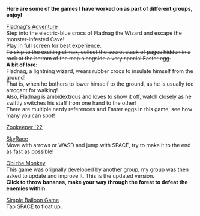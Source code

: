 **Here are some of the games I have worked on as part of different groups, enjoy!**

[Fladnag's Adventure](https://alexzrowe.github.io/Flagnags-Adventure/) <br>
Step into the electric-blue crocs of Fladnag the Wizard and escape the monster-infested Cave! <br>
Play in full screen for best experience.<br>
~~To skip to the exciting climax, collect the secret stack of pages hidden in a rock at the bottom of the map alongside a very special Easter egg.~~<br>
**A bit of lore:** <br>
Fladnag, a lightning wizard, wears rubber crocs to insulate himself from the ground!<br>
That is, when he bothers to lower himself to the ground, as he is usually too arrogant for walking!<br>
Also, Fladnag is ambidextrous and loves to show it off, watch closely as he swiftly switches his staff from one hand to the other! <br>
There are multiple nerdy references and Easter eggs in this game, see how many you can spot!

[Zookeeper '22](https://alexzrowe.github.io/Zookeeper-22/)

[SkyRace](https://alexzrowe.github.io/SkyRace/) <br>
Move with arrows or WASD and jump with SPACE, try to make it to the end as fast as possible!

[Obi the Monkey](https://alexzrowe.github.io/Obi-the-Monkey/) <br>
This game was orignally developed by another group, my group was then asked to update and improve it. This is the updated version. <br>
**Click to throw bananas, make your way through the forest to defeat the enemies within.**

[Simple Balloon Game](https://alexzrowe.github.io/Simple-Balloon-Game/) <br>
Tap SPACE to float up.

